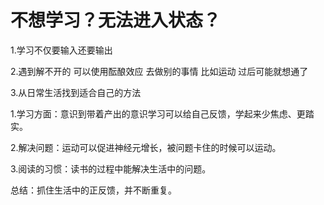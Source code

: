 # 不想学习？无法进入状态？

1.学习不仅要输入还要输出

2.遇到解不开的 可以使用酝酿效应 去做别的事情 比如运动 过后可能就想通了

3.从日常生活找到适合自己的方法

1.学习方面：意识到带着产出的意识学习可以给自己反馈，学起来少焦虑、更踏实。

2.解决问题：运动可以促进神经元增长，被问题卡住的时候可以运动。

3.阅读的习惯：读书的过程中能解决生活中的问题。

总结：抓住生活中的正反馈，并不断重复。
